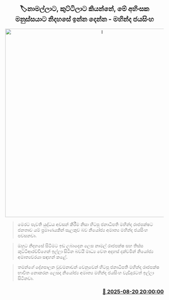 <p align='center'><b><h2 align='center' title='I'm telling Namal and Kutti, let this innocent man be in peace and free - Mahinda Jayasinghe'>🏷නාමල්ලාට, කුට්ටිලාට කියන්නේ, මේ අහිංසක මනුස්සයාට නිදහසේ ඉන්න දෙන්න - මහින්ද ජයසිංහ</h2></b></p>
<p align='center'><img src='https://helakuru.sgp1.cdn.digitaloceanspaces.com/esana/images/lib/mahinda-jayasinhe-new-u.jpg' width='600' alt='I'm telling Namal and Kutti, let this innocent man be in peace and free - Mahinda Jayasinghe'></p>

> මෙරට පැවති යුද්ධය අවසන් කිරීම නිසා හිටපු ජනාධිපති මහින්ද රාජපක්ෂට ජනතාව යම් ප්‍රමාණයකින් සැලකුව බව නියෝජ්‍ය අමාත්‍ය මහින්ද ජයසිංහ පවසනවා.

> ඔහුට නිදහසේ සිටීමට ඉඩ ලබාදෙන ලෙස නාමල් රාජපක්ෂ සහ තිස්ස කුට්ටිආරච්චිගෙන් ඉල්ලා සිටින බවයි මාධ්‍ය වෙත අදහස් දක්වමින් නියෝජ්‍ය අමාත්‍යවරයා සඳහන් කළේ.

> තමන්ගේ දේශපාලන වුවමනාවන් වෙනුවෙන් හිටපු ජනාධිපති මහින්ද රාජපක්ෂ භාවිත නොකරන ලෙසද නියෝජ්‍ය අමාත්‍ය මහින්ද ජයසිංහ වැඩිදුරටත් ඉල්ලා සිටිනවා.



<h3 align='right'><a href='https://www.helakuru.lk/esana/p/112871/'>📅 2025-08-20 20:00:00</a></h3>
